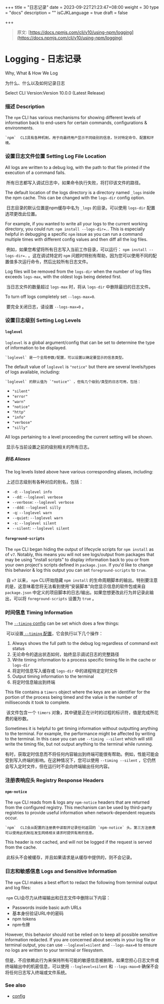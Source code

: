 +++
title = "日志记录"
date = 2023-09-22T21:23:47+08:00
weight = 30
type = "docs"
description = ""
isCJKLanguage = true
draft = false

+++

> 原文: [https://docs.npmjs.com/cli/v10/using-npm/logging](https://docs.npmjs.com/cli/v10/using-npm/logging)

# Logging - 日志记录

Why, What & How We Log

为什么、什么以及如何记录日志

Select CLI Version:Version 10.0.0 (Latest Release)

### 描述 Description

The `npm` CLI has various mechanisms for showing different levels of information back to end-users for certain commands, configurations & environments.

 	`npm`  CLI具有各种机制，用于向最终用户显示不同级别的信息，针对特定命令、配置和环境。

### 设置日志文件位置 Setting Log File Location

All logs are written to a debug log, with the path to that file printed if the execution of a command fails.

​	所有日志都写入调试日志中，如果命令执行失败，将打印该文件的路径。

The default location of the logs directory is a directory named `_logs` inside the npm cache. This can be changed with the `logs-dir` config option.

​	日志目录的默认位置是npm缓存中名为 `_logs` 的目录。可以使用 `logs-dir` 配置选项更改此位置。

For example, if you wanted to write all your logs to the current working directory, you could run: `npm install --logs-dir=.`. This is especially helpful in debugging a specific `npm` issue as you can run a command multiple times with different config values and then diff all the log files.

​	例如，如果您希望将所有日志写入当前工作目录，可以运行： `npm install --logs-dir=.` 。这在调试特定的 `npm` 问题时特别有帮助，因为您可以使用不同的配置值多次运行命令，然后比较所有日志文件。

Log files will be removed from the `logs-dir` when the number of log files exceeds `logs-max`, with the oldest logs being deleted first.

​	当日志文件的数量超过 `logs-max` 时，将从 `logs-dir` 中删除最旧的日志文件。

To turn off logs completely set `--logs-max=0`.

​	要完全关闭日志，请设置 `--logs-max=0` 。

### 设置日志级别 Setting Log Levels

#### `loglevel`

`loglevel` is a global argument/config that can be set to determine the type of information to be displayed.

 	`loglevel` 是一个全局参数/配置，可以设置以确定要显示的信息类型。

The default value of `loglevel` is `"notice"` but there are several levels/types of logs available, including:

 	`loglevel` 的默认值为 `"notice"` ，但有几个级别/类型的日志可用，包括：

- `"silent"`
- `"error"`
- `"warn"`
- `"notice"`
- `"http"`
- `"info"`
- `"verbose"`
- `"silly"`

All logs pertaining to a level proceeding the current setting will be shown.

​	显示与当前设置之前的级别相关的所有日志。

##### 别名 Aliases

The log levels listed above have various corresponding aliases, including:

​	上述日志级别有各种对应的别名，包括：

- `-d`: `--loglevel info`
- `--dd`: `--loglevel verbose`
- `--verbose`: `--loglevel verbose`
- `--ddd`: `--loglevel silly`
- `-q`: `--loglevel warn`
- `--quiet`: `--loglevel warn`
- `-s`: `--loglevel silent`
- `--silent`: `--loglevel silent`

#### `foreground-scripts`

The `npm` CLI began hiding the output of lifecycle scripts for `npm install` as of `v7`. Notably, this means you will not see logs/output from packages that may be using "install scripts" to display information back to you or from your own project's scripts defined in `package.json`. If you'd like to change this behavior & log this output you can set `foreground-scripts` to `true`.

​	自 `v7` 以来， `npm`  CLI开始隐藏 `npm install` 的生命周期脚本的输出。特别要注意的是，这意味着您将无法看到使用“安装脚本”向您显示信息的软件包或来自 `package.json` 中定义的项目脚本的日志/输出。如果您想更改此行为并记录此输出，可以将 `foreground-scripts` 设置为 `true` 。

### 时间信息 Timing Information

The [`--timing` config](https://docs.npmjs.com/cli/v10/using-npm/config#timing) can be set which does a few things:

​	可以设置[ `--timing` 配置](https://docs.npmjs.com/cli/v10/using-npm/config#timing)，它会执行以下几个操作：

1. Always shows the full path to the debug log regardless of command exit status
2. 无论命令的退出状态如何，始终显示调试日志的完整路径
3. Write timing information to a process specific timing file in the cache or `logs-dir`
4. 将定时信息写入缓存或 `logs-dir` 中的进程特定定时文件
5. Output timing information to the terminal
6. 将定时信息输出到终端

This file contains a `timers` object where the keys are an identifier for the portion of the process being timed and the value is the number of milliseconds it took to complete.

​	该文件包含一个 `timers` 对象，其中键是正在计时的过程的标识符，值是完成所花费的毫秒数。

Sometimes it is helpful to get timing information without outputting anything to the terminal. For example, the performance might be affected by writing to the terminal. In this case you can use `--timing --silent` which will still write the timing file, but not output anything to the terminal while running.

​	有时，获取定时信息而不将任何内容输出到终端可能很有帮助。例如，性能可能会受到写入终端的影响。在这种情况下，您可以使用 `--timing --silent` ，它仍然会写入定时文件，但在运行时不会向终端输出任何内容。

### 注册表响应头 Registry Response Headers

#### `npm-notice`

The `npm` CLI reads from & logs any `npm-notice` headers that are returned from the configured registry. This mechanism can be used by third-party registries to provide useful information when network-dependent requests occur.

 	`npm`  CLI会从配置的注册表中读取并记录任何返回的 `npm-notice` 头。第三方注册表可以使用此机制在发生网络相关请求时提供有用的信息。

This header is not cached, and will not be logged if the request is served from the cache.

​	此标头不会被缓存，并且如果请求是从缓存中提供的，则不会记录。

### 日志和敏感信息 Logs and Sensitive Information

The `npm` CLI makes a best effort to redact the following from terminal output and log files:

​	 `npm`  CLI会尽力从终端输出和日志文件中删除以下内容：

- Passwords inside basic auth URLs
- 基本身份验证URL中的密码
- npm tokens
- npm令牌

However, this behavior should not be relied on to keep all possible sensitive information redacted. If you are concerned about secrets in your log file or terminal output, you can use `--loglevel=silent` and `--logs-max=0` to ensure no logs are written to your terminal or filesystem.

​	但是，不应依赖此行为来保持所有可能的敏感信息被删除。如果您担心日志文件或终端输出中的机密信息，可以使用 `--loglevel=silent` 和 `--logs-max=0` 确保不会将任何日志写入终端或文件系统。

### See also

- [config](https://docs.npmjs.com/cli/v10/using-npm/config)
